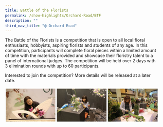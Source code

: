 ```yaml
---
title: Battle of the Florists
permalink: /show-highlights/Orchard-Road/BTF
description: ""
third_nav_title: "@ Orchard Road"
---
```

The Battle of the Florists is a competition that is open to all local floral enthusiasts, hobbyists, aspiring florists and students of any age. In this competition, participants will complete floral pieces within a limited amount of time with the materials provided and showcase their floristry talent to a panel of international judges. The competition will be held over 2 days with 3 elimination rounds with up to 60 participants. 

Interested to join the competition? More details will be released at a later date.

![BTF](/images/BTF.jpg)
